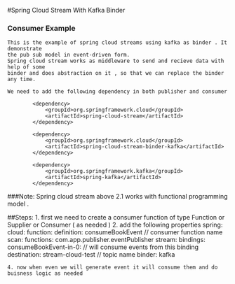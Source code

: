 #Spring Cloud Stream With Kafka Binder

### Consumer Example

    This is the example of spring cloud streams using kafka as binder . It demonstrate 
    the pub sub model in event-driven form.
    Spring cloud stream works as middleware to send and recieve data with help of some
    binder and does abstraction on it , so that we can replace the binder any time.

    We need to add the following dependency in both publisher and consumer

            <dependency>
                <groupId>org.springframework.cloud</groupId>
                <artifactId>spring-cloud-stream</artifactId>
            </dependency>

            <dependency>
                <groupId>org.springframework.cloud</groupId>
                <artifactId>spring-cloud-stream-binder-kafka</artifactId>
            </dependency>

            <dependency>
                <groupId>org.springframework.kafka</groupId>
                <artifactId>spring-kafka</artifactId>
            </dependency>


###Note: 
    Spring cloud stream above 2.1 works with functional programming model .

##Steps: 
    1. first we need to create a consumer function of type Function or Supplier or Consumer ( as needed )
    2. add the following properties
            spring:
                cloud:
                    function:
                        definition: consumeBookEvent  // consumer function name
                        scan:
                            functions: com.app.publisher.eventPublisher
                stream:
                    bindings:
                        consumeBookEvent-in-0:  // will consume events from this binding
                            destination: stream-cloud-test  // topic name
                            binder: kafka

    4. now when even we will generate event it will consume them and do buisness logic as needed
